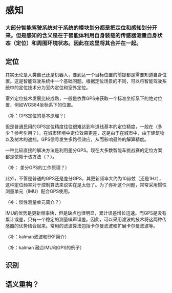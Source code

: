 # 感知

### 大部分智能驾驶系统对于系统的模块划分都是把定位和感知划分开来。但是感知的含义是在于智能体利用自身装载的传感器测量自身状态（定位）和周围环境状态。因此在这里将其合并在一起。

## 定位

其实无论是人类自己还是机器人，要到达一个目标位置的前提都是需要知道自身位置。这是智能驾驶系统中一个基础问题。根据定位场景的不同，可以将智能驾驶系统中的定位技术分为室内定位和室外定位。

室外定位技术发展比较成熟，一般是依靠GPS来获取一个标准坐标系下的绝对位置，例如WGS84坐标系下的位置。 

（补：GPS定位的基本原理？）

但是普通民用的GPS定位精度往往很难达到车道线基本的定位精度，一般在（多少？参考引用？）。在城市环境中定位效果更差，这是由于在城市中，由于建筑物以及树木的遮挡，GPS信号发生多路径效应，从而影响最终的解算精度。

一种比较直接的解决方法是利用差分GPS。现在大多数智能车挑战赛的定位方案都是依赖于该方法（？）。

（补： 差分GPS的工作原理？）

此外，不管是普通的GPS还是差分GPS，其更新频率大约为10赫兹（还是1Hz），这种定位频率对于控制算法来说实在是太低了。为了弥补这个问题，常常采用惯性测量单元（IMU）配合GPS使用。

（补：惯性测量单元简介？）

IMU的优势是更新频率快，但是缺点也很明显，累计误差增长迅速。而GPS是没有累计误差，只有一个稳定的测量噪声误差。因此，可以采用滤波的技术将这两种传感器的优势结合起来。常用的滤波算法包括卡尔曼滤波和扩展卡尔曼滤波等。

（补：kalman滤波和EKF简介）

（补：kalman 融合IMU和GPS的例子）



## 识别

## 语义重构？



